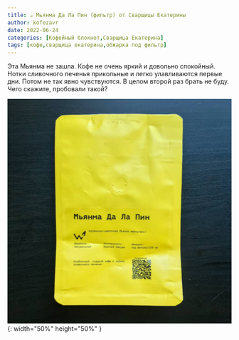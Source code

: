 ```yaml
---
title: ☕️ Мьянма Да Ла Пин (фильтр) от Сварщицы Екатерины
author: kofezavr
date: 2022-06-24
categories: [Кофейный блокнот,Сварщица Екатерина]
tags: [кофе,сварщица екатерина,обжарка под фильтр]
--- 
```


Эта Мьянма не зашла. Кофе не очень яркий и довольно спокойный. Нотки сливочного печенья прикольные и легко улавливаются первые дни. Потом не так явно чувствуются. В целом второй раз брать не буду.
Чего скажите, пробовали такой?

![Мьянма Да Ла Пин (фильтр) от Сварщицы Екатерины](/assets/img/posts/22/06/mianma-da-la-pin.jpg){: width="50%" height="50%" }